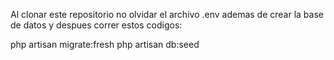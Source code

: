 Al clonar este repositorio no olvidar el archivo .env
ademas de crear la base de datos y despues correr estos codigos:


php artisan migrate:fresh
php artisan db:seed